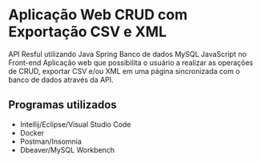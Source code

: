 # Aplicação Web CRUD com Exportação CSV e XML
API Resful utilizando Java Spring
Banco de dados MySQL
JavaScript no Front-end
Aplicação web que possibilita o usuário a realizar as operações de CRUD, exportar CSV e/ou XML em uma página sincronizada com o banco de dados através da API.

## Programas utilizados
* Intellij/Eclipse/Visual Studio Code
* Docker
* Postman/Insomnia
* Dbeaver/MySQL Workbench
